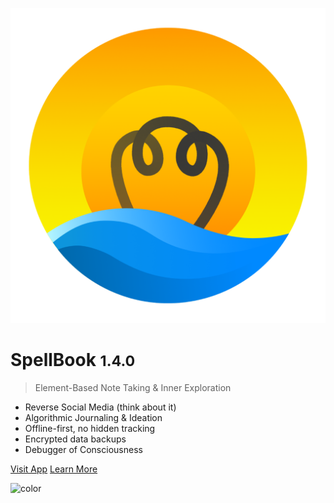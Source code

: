 <!-- _coverpage.md -->

![logo](media/icon_transparent.png ':size=20%')

# SpellBook <small>1.4.0</small>

> Element-Based Note Taking & Inner Exploration

- Reverse Social Media (think about it)
- Algorithmic Journaling & Ideation
- Offline-first, no hidden tracking
- Encrypted data backups
- Debugger of Consciousness

[Visit App](https://github.com/docsifyjs/docsify/)
[Learn More](#docsify)

![color](#12151A)


